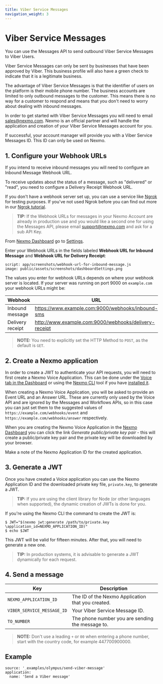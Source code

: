 ```yaml
---
title: Viber Service Messages
navigation_weight: 3
---
```


# Viber Service Messages

You can use the Messages API to send outbound Viber Service Messages to Viber Users.

Viber Service Messages can only be sent by businesses that have been approved by Viber. This business profile will also have a green check to indicate that it is a legitimate business.

The advantage of Viber Service Messages is that the identifier of users on the platform is their mobile phone number. The business accounts are limited to only outbound messages to the customer. This means there is no way for a customer to respond and means that you don't need to worry about dealing with inbound messages.

In order to get started with Viber Service Messages you will need to email [sales@nexmo.com](mailto:sales@nexmo.com). Nexmo is an official partner and will handle the application and creation of your Viber Service Messages account for you.

If successful, your account manager will provide you with a Viber Service Messages ID. This ID can only be used on Nexmo.

## 1. Configure your Webhook URLs

If you intend to receive inbound messages you will need to configure an Inbound Message Webhook URL.

To receive updates about the status of a message, such as "delivered" or "read", you need to configure a Delivery Receipt Webhook URL.

If you don't have a webhook server set up, you can use a service like [Ngrok](https://ngrok.com/) for testing purposes. If you've not used Ngrok before you can find out more in our [Ngrok tutorial](https://www.nexmo.com/blog/2017/07/04/local-development-nexmo-ngrok-tunnel-dr/).

> **TIP:** If the Webhook URLs for messages in your Nexmo Account are already in production use and you would like a second one for using the Messages API, please email [support@nexmo.com](mailto:support@nexmo.com) and ask for a sub API Key.

From [Nexmo Dashboard](https://dashboard.nexmo.com) go to [Settings](https://dashboard.nexmo.com/settings).

Enter your Webhook URLs in the fields labeled **Webhook URL for Inbound Message** and **Webhook URL for Delivery Receipt**:

```screenshot
script: app/screenshots/webhook-url-for-inbound-message.js
image: public/assets/screenshots/dashboardSettings.png
```

The values you enter for webhook URLs depends on where your webhook server is located. If your server was running on port 9000 on `example.com` your webhook URLs might be:

Webhook | URL
---|---
Inbound message | https://www.example.com:9000/webhooks/inbound-sms
Delivery receipt | http://www.example.com:9000/webhooks/delivery-receipt

> **NOTE:** You need to explicitly set the HTTP Method to `POST`, as the default is `GET`.

## 2. Create a Nexmo application

In order to create a JWT to authenticate your API requests, you will need to first create a Nexmo Voice Application. This can be done under the [Voice tab in the Dashboard](https://dashboard.nexmo.com/voice/create-application) or using the [Nexmo CLI](https://github.com/Nexmo/nexmo-cli) tool if you have [installed it](https://github.com/Nexmo/nexmo-cli).

When creating a Nexmo Voice Application, you will be asked to provide an Event URL and an Answer URL. These are currently only used by the Voice API and are ignored by the Messages and Workflows APIs, so in this case you can just set them to the suggested values of `https://example.com/webhooks/event` and `https://example.com/webhooks/answer` respectively.

When you are creating the Nexmo Voice Application in the [Nexmo Dashboard](https://dashboard.nexmo.com) you can click the link _Generate public/private key pair_ - this will create a public/private key pair and the private key will be downloaded by your browser.

Make a note of the Nexmo Application ID for the created application.

## 3. Generate a JWT

Once you have created a Voice application you can use the Nexmo Application ID and the downloaded private key file, `private.key`, to generate a JWT.

> **TIP:** If you are using the client library for Node (or other languages when supported), the dynamic creation of JWTs is done for you.

If you're using the Nexmo CLI the command to create the JWT is:

``` curl
$ JWT="$(nexmo jwt:generate /path/to/private.key \application_id=NEXMO_APPLICATION_ID)"
$ echo $JWT
```

This JWT will be valid for fifteen minutes. After that, you will need to generate a new one.

> **TIP:** In production systems, it is advisable to generate a JWT dynamically for each request.

## 4. Send a message

Key | Description
-- | --
`NEXMO_APPLICATION_ID` | The ID of the Nexmo Application that you created.
`VIBER_SERVICE_MESSAGE_ID` | Your Viber Service Message ID.
`TO_NUMBER` | The phone number you are sending the message to.

> **NOTE:** Don't use a leading `+` or `00` when entering a phone number, start with the country code, for example 447700900000.

## Example

```building_blocks
source: '_examples/olympus/send-viber-message'
application:
  name: 'Send a Viber message'
```
